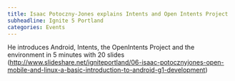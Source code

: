 ```yaml
---
title: Isaac Potoczny-Jones explains Intents and Open Intents Project
subheadline: Ignite 5 Portland
categories: Events
---
```

He introduces Android, Intents, the OpenIntents Project and the environment in 5 minutes with 20 slides (http://www.slideshare.net/igniteportland/06-isaac-potocznyjones-open-mobile-and-linux-a-basic-introduction-to-android-g1-development)
